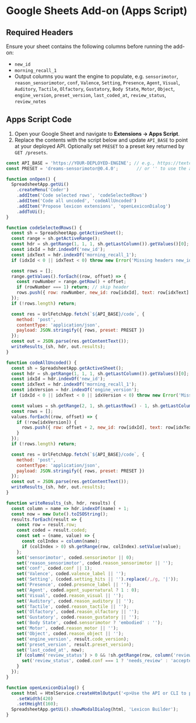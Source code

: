 # Google Sheets Add-on (Apps Script)

## Required Headers

Ensure your sheet contains the following columns before running the add-on:

- `new_id`
- `morning_recall_1`
- Output columns you want the engine to populate, e.g. `sensorimotor`, `reason_sensorimotor`, `conf`,
  `Valence`, `Setting`, `Presence`, `Agent`, `Visual`, `Auditory`, `Tactile`, `Olfactory`, `Gustatory`,
  `Body State`, `Motor`, `Object`, `engine_version`, `preset_version`, `last_coded_at`, `review_status`,
  `review_notes`

## Apps Script Code

1. Open your Google Sheet and navigate to **Extensions → Apps Script**.
2. Replace the contents with the script below and update `API_BASE` to point at your deployed API. Optionally set
   `PRESET` to a preset key returned by `GET /presets`.

```javascript
const API_BASE = 'https://YOUR-DEPLOYED-ENGINE'; // e.g., https://textcoder.onrender.com
const PRESET = 'dreams-sensorimotor@0.4.0';       // or '' to use the ad-hoc config

function onOpen() {
  SpreadsheetApp.getUi()
    .createMenu('Coder')
    .addItem('Code selected rows', 'codeSelectedRows')
    .addItem('Code all uncoded', 'codeAllUncoded')
    .addItem('Propose lexicon extensions', 'openLexiconDialog')
    .addToUi();
}

function codeSelectedRows() {
  const sh = SpreadsheetApp.getActiveSheet();
  const range = sh.getActiveRange();
  const hdr = sh.getRange(1, 1, 1, sh.getLastColumn()).getValues()[0];
  const idxId = hdr.indexOf('new_id');
  const idxText = hdr.indexOf('morning_recall_1');
  if (idxId < 0 || idxText < 0) throw new Error('Missing headers new_id or morning_recall_1');

  const rows = [];
  range.getValues().forEach((row, offset) => {
    const rowNumber = range.getRow() + offset;
    if (rowNumber === 1) return; // skip header
    rows.push({ row: rowNumber, new_id: row[idxId], text: row[idxText] });
  });
  if (!rows.length) return;

  const res = UrlFetchApp.fetch(`${API_BASE}/code`, {
    method: 'post',
    contentType: 'application/json',
    payload: JSON.stringify({ rows, preset: PRESET })
  });
  const out = JSON.parse(res.getContentText());
  writeResults_(sh, hdr, out.results);
}

function codeAllUncoded() {
  const sh = SpreadsheetApp.getActiveSheet();
  const hdr = sh.getRange(1, 1, 1, sh.getLastColumn()).getValues()[0];
  const idxId = hdr.indexOf('new_id');
  const idxText = hdr.indexOf('morning_recall_1');
  const idxVersion = hdr.indexOf('engine_version');
  if (idxId < 0 || idxText < 0 || idxVersion < 0) throw new Error('Missing headers');

  const values = sh.getRange(2, 1, sh.getLastRow() - 1, sh.getLastColumn()).getValues();
  const rows = [];
  values.forEach((row, offset) => {
    if (!row[idxVersion]) {
      rows.push({ row: offset + 2, new_id: row[idxId], text: row[idxText] });
    }
  });
  if (!rows.length) return;

  const res = UrlFetchApp.fetch(`${API_BASE}/code`, {
    method: 'post',
    contentType: 'application/json',
    payload: JSON.stringify({ rows, preset: PRESET })
  });
  const out = JSON.parse(res.getContentText());
  writeResults_(sh, hdr, out.results);
}

function writeResults_(sh, hdr, results) {
  const column = name => hdr.indexOf(name) + 1;
  const now = new Date().toISOString();
  results.forEach(result => {
    const row = result.row;
    const coded = result.coded;
    const set = (name, value) => {
      const colIndex = column(name);
      if (colIndex > 0) sh.getRange(row, colIndex).setValue(value);
    };
    set('sensorimotor', coded.sensorimotor || 0);
    set('reason_sensorimotor', coded.reason_sensorimotor || '');
    set('conf', coded.conf || 1);
    set('Valence', coded.valence_label || '');
    set('Setting', (coded.setting_hits || '').replace(/,/g, '|'));
    set('Presence', coded.presence_label || '');
    set('Agent', coded.agent_supernatural ? 1 : 0);
    set('Visual', coded.reason_visual || '');
    set('Auditory', coded.reason_auditory || '');
    set('Tactile', coded.reason_tactile || '');
    set('Olfactory', coded.reason_olfactory || '');
    set('Gustatory', coded.reason_gustatory || '');
    set('Body State', coded.sensorimotor ? 'embodied' : '');
    set('Motor', coded.reason_motor || '');
    set('Object', coded.reason_object || '');
    set('engine_version', result.code_version);
    set('preset_version', result.preset_version);
    set('last_coded_at', now);
    if (column('review_status') > 0 && !sh.getRange(row, column('review_status')).getValue()) {
      set('review_status', coded.conf === 1 ? 'needs_review' : 'accepted');
    }
  });
}

function openLexiconDialog() {
  const html = HtmlService.createHtmlOutput('<p>Use the API or CLI to post to /extend_lexicon for detailed lexicon proposals.</p>')
    .setWidth(420)
    .setHeight(160);
  SpreadsheetApp.getUi().showModalDialog(html, 'Lexicon Builder');
}
```
